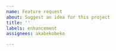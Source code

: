 ```yaml
---
name: Feature request
about: Suggest an idea for this project
title: ''
labels: enhancement
assignees: akabekobeko

---
```



